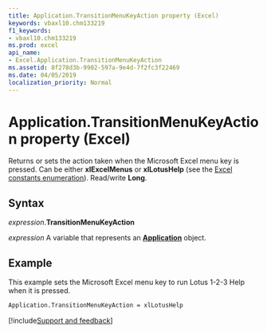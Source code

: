 ```yaml
---
title: Application.TransitionMenuKeyAction property (Excel)
keywords: vbaxl10.chm133219
f1_keywords:
- vbaxl10.chm133219
ms.prod: excel
api_name:
- Excel.Application.TransitionMenuKeyAction
ms.assetid: 8f278d3b-9902-597a-9e4d-7f2fc3f22469
ms.date: 04/05/2019
localization_priority: Normal
---
```



# Application.TransitionMenuKeyAction property (Excel)

Returns or sets the action taken when the Microsoft Excel menu key is pressed. Can be either **xlExcelMenus** or **xlLotusHelp** (see the [Excel constants enumeration](excel.constants.md)). Read/write **Long**.


## Syntax

_expression_.**TransitionMenuKeyAction**

_expression_ A variable that represents an **[Application](Excel.Application(object).md)** object.


## Example

This example sets the Microsoft Excel menu key to run Lotus 1-2-3 Help when it is pressed.

```vb
Application.TransitionMenuKeyAction = xlLotusHelp 

```




[!include[Support and feedback](~/includes/feedback-boilerplate.md)]